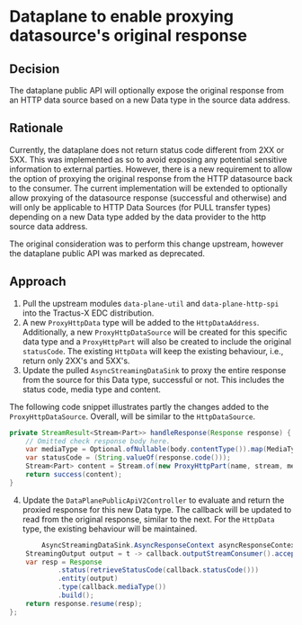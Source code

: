 # Dataplane to enable proxying datasource's original response

## Decision

The dataplane public API will optionally expose the original response from an HTTP data source based on a new Data type
in the source data address.

## Rationale

Currently, the dataplane does not return status code different from 2XX or 5XX. This was implemented as so to avoid
exposing any potential sensitive information to external parties.
However, there is a new requirement to allow the option of proxying the original response from the HTTP datasource back
to the consumer. The current implementation will be extended to optionally allow proxying of the datasource response
(successful and otherwise) and will only be applicable to HTTP Data Sources (for PULL transfer types) depending on a new
Data type added by the data provider to the http source data address.

The original consideration was to perform this change upstream, however the dataplane public API was marked as
deprecated.

## Approach

1. Pull the upstream modules `data-plane-util` and `data-plane-http-spi` into the Tractus-X EDC distribution.
2. A new `ProxyHttpData` type will be added to the `HttpDataAddress`. Additionally, a new  `ProxyHttpDataSource` will be
   created for this specific data type and a `ProxyHttpPart` will also be created to include the original `statusCode`.
   The existing `HttpData` will keep the existing behaviour, i.e., return only 2XX's and 5XX's.
3. Update the pulled `AsyncStreamingDataSink` to proxy the entire response from the source for this Data type,
   successful or not. This includes the status code, media type and content.

The following code snippet illustrates partly the changes added to the `ProxyHttpDataSource`. Overall, will be similar
to the `HttpDataSource`.

```java
private StreamResult<Stream<Part>> handleResponse(Response response) {
    // Omitted check response body here.
    var mediaType = Optional.ofNullable(body.contentType()).map(MediaType::toString).orElse(OCTET_STREAM);
    var statusCode = (String.valueOf(response.code()));
    Stream<Part> content = Stream.of(new ProxyHttpPart(name, stream, mediaType, statusCode));
    return success(content);
}
```

4. Update the `DataPlanePublicApiV2Controller` to evaluate and return the proxied response for this new Data type. The
   callback will be updated to read from the original response, similar to the next. For the `HttpData` type, the
   existing behaviour will be maintained.

```java
        AsyncStreamingDataSink.AsyncResponseContext asyncResponseContext = callback -> {
    StreamingOutput output = t -> callback.outputStreamConsumer().accept(t);
    var resp = Response
            .status(retrieveStatusCode(callback.statusCode()))
            .entity(output)
            .type(callback.mediaType())
            .build();
    return response.resume(resp);
};
```